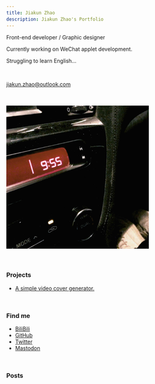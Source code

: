 ```yaml
---
title: Jiakun Zhao
description: Jiakun Zhao's Portfolio
---
```


Front-end developer / Graphic designer

Currently working on WeChat applet development.

Struggling to learn English...

<br>

[jiakun.zhao@outlook.com](mailto:jiakun.zhao@outlook.com)

<br>
<br>

<img src="/src/assets/cover.jpg" alt="cover" style="width: 75%">

<br>
<br>
<br>

### Projects

-   [A simple video cover generator.](https://video-cover.zhaojiakun.cn/)

<br>

### Find me

-   [BiliBili](https://space.bilibili.com/35245056)
-   [GitHub](https://github.com/jiakun-zhao)
-   [Twitter](https://twitter.com/zhaojiakun_cn)
-   [Mastodon](https://mas.to/@zhaojiakun)

<!-- -   [Unsplash](https://unsplash.com/@zhaojiakun) -->
<!-- -   [Dribbble](https://dribbble.com/jiakun-zhao) -->

<br>

### Posts

<Posts />